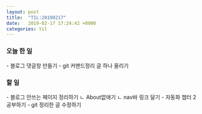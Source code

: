 ```yaml
---
layout: post
title:  "TIL:20190217"
date:   2019-02-17 17:24:42 +0900
categories: til
---
```

<h3> 오늘 한 일 </h3>
 - 블로그 댓글창 만들기  
 - git 커맨드정리 글 하나 올리기 

<h3> 할 일 </h3>
 - 블로그 안쓰는 페이지 정리하기  
   ㄴ  About없애기  
   ㄴ  nav바 링크 달기  
 - 자동화 챕터 2 공부하기  
 - git 정리한 글 수정하기